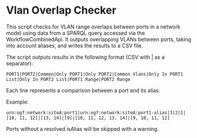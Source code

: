 # Vlan Overlap Checker
This script checks for VLAN range overlaps between ports in a network model using data from a SPARQL query accessed via the WorkflowCombinedApi. It outputs overlapping VLANs between ports, taking into account aliases, and writes the results to a CSV file.

The script outputs results in the following format (CSV with | as a separator):
```
PORT1|PORT2|Common|Only PORT1|Only PORT2|Common Vlans|Only In PORT1 List|Only In PORT2 List|PORT1 Range|PORT2 Range
```
Each line represents a comparison between a port and its alias.

Example:
```
urn:ogf:network:siteA:port1|urn:ogf:network:siteA:port1-alias|3|2|1|[10, 11, 12]|[13, 14]|[9]|[10, 11, 12, 13, 14]|[9, 10, 11, 12]
```

Ports without a resolved isAlias will be skipped with a warning.
